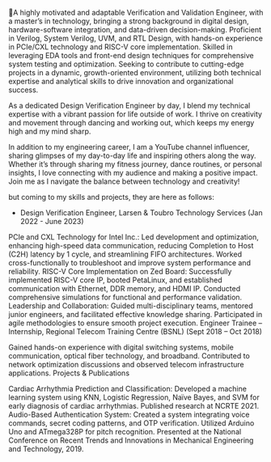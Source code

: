 👋A highly motivated and adaptable Verification and Validation Engineer, with a master’s in technology, bringing a strong background in digital design, hardware-software integration, and data-driven decision-making. Proficient in Verilog, System Verilog, UVM, and RTL Design, with hands-on experience in PCIe/CXL technology and RISC-V core implementation. Skilled in leveraging EDA tools and front-end design techniques for comprehensive system testing and optimization. Seeking to contribute to cutting-edge projects in a dynamic, growth-oriented environment, utilizing both technical expertise and analytical skills to drive innovation and organizational success.

As a dedicated Design Verification Engineer by day, I blend my technical expertise with a vibrant passion for life outside of work. I thrive on creativity and movement through dancing and working out, which keeps my energy high and my mind sharp.

In addition to my engineering career, I am a YouTube channel influencer, sharing glimpses of my day-to-day life and inspiring others along the way. Whether it’s through sharing my fitness journey, dance routines, or personal insights, I love connecting with my audience and making a positive impact. Join me as I navigate the balance between technology and creativity!

but coming to my skills and projects, they are here as follows:

- Design Verification Engineer, Larsen & Toubro Technology Services (Jan 2022 - June 2023)

PCIe and CXL Technology for Intel Inc.: Led development and optimization, enhancing high-speed data communication, reducing Completion to Host (C2H) latency by 1 cycle, and streamlining FIFO architectures. Worked cross-functionally to troubleshoot and improve system performance and reliability.
RISC-V Core Implementation on Zed Board: Successfully implemented RISC-V core IP, booted PetaLinux, and established communication with Ethernet, DDR memory, and HDMI IP. Conducted comprehensive simulations for functional and performance validation.
Leadership and Collaboration: Guided multi-disciplinary teams, mentored junior engineers, and facilitated effective knowledge sharing. Participated in agile methodologies to ensure smooth project execution.
Engineer Trainee – Internship, Regional Telecom Training Centre (BSNL) (Sept 2018 – Oct 2018)

Gained hands-on experience with digital switching systems, mobile communication, optical fiber technology, and broadband. Contributed to network optimization discussions and observed telecom infrastructure applications.
Projects & Publications

Cardiac Arrhythmia Prediction and Classification: Developed a machine learning system using KNN, Logistic Regression, Naïve Bayes, and SVM for early diagnosis of cardiac arrhythmias. Published research at NCRTE 2021.
Audio-Based Authentication System: Created a system integrating voice commands, secret coding patterns, and OTP verification. Utilized Arduino Uno and ATmega328P for pitch recognition. Presented at the National Conference on Recent Trends and Innovations in Mechanical Engineering and Technology, 2019.

<!---
Nishitha-Rebecca/Nishitha-Rebecca is a ✨ special ✨ repository because its `README.md` (this file) appears on your GitHub profile.
You can click the Preview link to take a look at your changes.
--->
